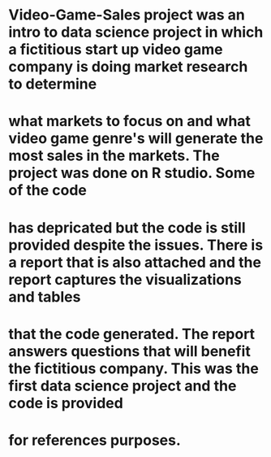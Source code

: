 # Video-Game-Sales project was an intro to data science project in which a fictitious start up video game company is doing market research to determine 
# what markets to focus on and what video game genre's will generate the most sales in the markets.  The project was done on R studio.  Some of the code
# has depricated but the code is still provided despite the issues.  There is a report that is also attached and the report captures the visualizations and tables
# that the code generated.  The report answers questions that will benefit the fictitious company.  This was the first data science project and the code is provided
# for references purposes.  
